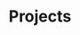 ---
layout: page
title: Projects
permalink: /projects/
description: The collections of projects of our group.
nav: true
nav_order: 3
dropdown: true
nologo: true
children: 
  # - title: AI4DB
  #   permalink: /projects/AI4DB/
  - title: Dynamic Graph Learning
    permalink: /projects/DynamicGNN/
  - title: GNN4Science
    permalink: /projects/GNN4Science/
  - title: Graph Agent
    permalink: /projects/graphagent/
  # - title: Jittor-Geometric
  #   permalink: /projects/jittor/
  - title: Random Walk Computation
    permalink: /projects/RandomWalkComputation/
  - title: Spectral GNN
    permalink: /projects/SpectralGNN/
  - title: Streaming & Sketch4ML
    permalink: /projects/sketch4ML/
---